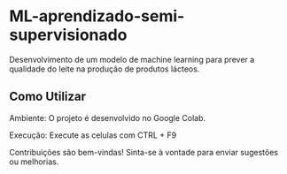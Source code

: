# ML-aprendizado-semi-supervisionado

Desenvolvimento de um modelo de machine learning para prever a qualidade do leite na produção de produtos lácteos.

## Como Utilizar
Ambiente: O projeto é desenvolvido no Google Colab.

Execução: Execute as celulas com CTRL + F9

Contribuições são bem-vindas! Sinta-se à vontade para enviar sugestões ou melhorias.
